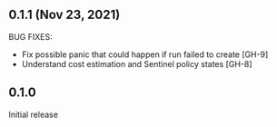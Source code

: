 ## 0.1.1 (Nov 23, 2021)

BUG FIXES:

* Fix possible panic that could happen if run failed to create [GH-9]
* Understand cost estimation and Sentinel policy states [GH-8]

## 0.1.0

Initial release
